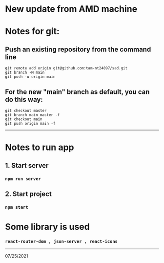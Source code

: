 # New update from AMD machine

# Notes for git:

## Push an existing repository from the command line

```
git remote add origin git@github.com:tam-nt24897/sad.git
git branch -M main
git push -u origin main
```

## For the new "main" branch as default, you can do this way:

```
git checkout master
git branch main master -f
git checkout main
git push origin main -f
```

---

# Notes to run app

## 1. Start server

### `npm run server`

## 2. Start project

### `npm start`

# Some library is used

### `react-router-dom , json-server , react-icons`

---

07/25/2021
